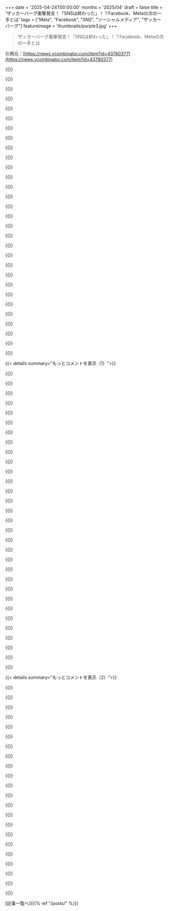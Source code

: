 +++
date = '2025-04-24T00:00:00'
months = '2025/04'
draft = false
title = 'ザッカーバーグ衝撃発言！「SNSは終わった」！？Facebook、Metaの次の一手とは'
tags = ["Meta", "Facebook", "SNS", "ソーシャルメディア", "ザッカーバーグ"]
featureimage = 'thumbnails/purple3.jpg'
+++

> ザッカーバーグ衝撃発言！「SNSは終わった」！？Facebook、Metaの次の一手とは

引用元：[https://news.ycombinator.com/item?id=43780377](https://news.ycombinator.com/item?id=43780377)




{{<matomeQuote body="この記事とZuckerbergが、まるでFacebook/Metaに起きたことみたいに言ってるけど、Wall Streetを満足させるためにFacebook/Metaがやったことじゃん。SNSは自然に進化したわけじゃない。エンゲージメントを誘うコンテンツとか、クリエイターや広告主のコンテンツ消費とかは、戦略的なビジネス判断の結果だよね。昔は親戚の再婚を知る場所だったのに、広告とマネタイズが支配する場所になっちゃった。Facebookにいた頃、家族のコンテンツなんて全然見なかったよ。でも、知らない州の自動車ディーラーとか、二つの頭を持つ人とか、魅力的な若い女性の広告はたくさん見たな。" userName="flkiwi" createdAt="2025/04/24 17:54:21" color="">}}




{{<matomeQuote body="Zuckerbergのすごいところは、まるでパイレーツ・オブ・カリビアンの最初のJack Sparrowみたいに、沈みそうな船から別の船に飛び移るところだよね。しかも、どの船に乗ってても気にしないっていう謙虚さがある（社会への影響には不満だけど）。How I Built ThisのInstagramのエピソードで、Instagramの創業者が、ZuckがFacebookのデータのインタラクションを読んで、Facebookユーザーの傾向から、Facebookが死のスパイラルにあるって気づいたって言ってたよね。つまり、人々が公の場での共有を警戒するようになって、Facebookが「ソーシャルネットワーク」（昔のFacebook）から「ソーシャルメディア」（2010-2015年のFacebook）へ、最終的にはただの「メディア」（Instagram、Reels）へと変化したんだと思う。" userName="zeptonaut22" createdAt="2025/04/24 19:41:33" color="#ff33a1">}}




{{<matomeQuote body="Zuckerbergの本当のすごさは、巨大なテック企業をうまく運営して、数年がかりのビジョンを実行して、しかもまだ40歳になったばかりってことだよ。" userName="grandempire" createdAt="2025/04/24 22:30:25" color="">}}




{{<matomeQuote body="Zuckは、浅い短期的なエンゲージメントと、深い長期的なエンゲージメントの違いに気づき始めてるんだね。そんなこと、みんなわかってたじゃん。まるで共有地の悲劇みたいだけど、自分自身のためにすべての資源を破壊してるパーティーが一つだけって感じ。" userName="kryogen1c" createdAt="2025/04/24 20:58:43" color="#ff5733">}}




{{<matomeQuote body="＞SNSは自然に進化したわけじゃない…戦略的なビジネス判断の結果\nそれについては違うと思うな。Web2.0に引っ張られたビジネスが原因だと思う。Web2.0はコミュニケーション技術の進化によって生まれたんだから。" userName="1970-01-01" createdAt="2025/04/24 19:05:14" color="">}}




{{<matomeQuote body="家族や親しい友達と写真や誕生日、ライフイベントを共有できる、素敵で、無毒で、中毒性のない場所が欲しいだけなんだ。それが何千億もの収益にならないのはわかるけど、そういうサイトなら、電気代とエンジニアの給料くらいは払えるんじゃないかな。" userName="prisenco" createdAt="2025/04/25 00:00:45" color="">}}




{{<matomeQuote body="＞Mark Zuckerburgのすごいところは、まるでパイレーツ・オブ・カリビアンの最初のJack Sparrowみたいに、沈みそうな船から別の船に飛び移るところだよね。それって、まるでサナダムシがどの結腸にいるか気にしないって言ってるようなもんだよ。サナダムシは結腸のことなんて気にしないし、ただ栄養が必要なだけ。Zuckも同じ。ワームを責めることはできない。Zuckは人間だから、深刻な人格障害を持っている可能性が高い。" userName="lenerdenator" createdAt="2025/04/24 21:37:32" color="">}}




{{<matomeQuote body="Something Awfulで新しいアカウントを買ったんだ[1]。17年ぶりくらいかな。まるで2005年のインターネットみたいだけど、みんな最新の話題について話してるし、コミュニティは盛り上がってる。モデレーションはマーケティング収入を最適化するためのものではなくて、コミュニティを楽しくしたいと思ってる人たちがやってるんだ。Redditみたいな再帰的な返信モデルじゃなくて、一つの長いスレッドになってるのが面白い。[1]昔のアカウントはFYADに投稿しすぎたから、名前は墓場まで持っていくよ。" userName="tombert" createdAt="2025/04/24 21:07:54" color="#38d3d3">}}




{{<matomeQuote body="Larry Ellisonを芝刈り機に例えてるのかな？[0]Larry Ellisonを擬人化するな。芝刈り機みたいに考えるんだ。芝刈り機はただ芝を刈るだけで、手を突っ込んだら切断される。芝刈り機はお前のことを嫌ってない。Oracleについて擬人化するな。— Brian Cantrill" userName="tibbar" createdAt="2025/04/24 23:41:46" color="">}}




{{<matomeQuote body="みんながプライベートなやり取りをするようになって、友達のコンテンツが減ったんだよね。たぶん、人がSNSでの過剰な共有にうんざりして、FBが「ソーシャルネットワーク」（昔のFacebook）から「ソーシャルメディア」（2010-2015年のFB）に、最終的にはただの「メディア」（Instagram、Reels）に変わったのが原因だと思うな。それに、何も変わってないかのように投稿し続ける人って、価値の低い投稿が多いんだよね。政治的な文句とか、コメントなしのミームの再投稿とか…。" userName="BeFlatXIII" createdAt="2025/04/24 20:49:02" color="">}}




{{<matomeQuote body="これって、重要な人について考える時のアドバイスとして的確だよね。俺たちは彼らのことほとんど知らないし、知ってることのほとんどは、彼らの心理状態の現実よりも、自分の考えを反映した投影にすぎないんだ。人間って、誰かの行動の理由を知りたがるよね。ちょっとの情報をもとに、見知らぬ人を診断したがるんだ。意思決定はブラックボックスとして扱うのが一番だよ。そうしないと、ただ投影してるだけになっちゃうからね。" userName="edmundsauto" createdAt="2025/04/25 01:02:05" color="">}}




{{<matomeQuote body="写真とか動画って、帯域幅のコストがかかるんだよね。でも、アカウントにお金を払う人って、すごく少ないじゃん。だから、サイドプロジェクトとして赤字覚悟でやるか、広告を出すしかないんだよね。で、広告を出すと、中毒性を高めて、より多くの時間を使わせて、より多くの広告を見せるのが一番儲かる方法になっちゃうんだ。(もしくは、お金を払ってくれる可能性の高い人に絞って、小規模に抑えることもできるけどね。)あとは、非営利のソーシャルサイトを持つのが良いことだって決めて、国が資金を出すっていう社会的な変化を起こすとかね。" userName="egypturnash" createdAt="2025/04/25 00:50:56" color="">}}




{{<matomeQuote body="昔から価値の低い投稿者はいたけど、Facebookの運営がそれを増幅させたんだよ。Zuckとその取り巻き幹部の責任なのに、一部の誤ったコンテンツクリエイターのせいにするのは違うんじゃないかな。" userName="DyslexicAtheist" createdAt="2025/04/24 21:26:19" color="">}}




{{<matomeQuote body="彼はただ波風立てないのが得意なだけじゃない？こういうのって、ほとんどインプットなしに進んでるんじゃないかな。" userName="Aeolun" createdAt="2025/04/25 00:08:00" color="">}}




{{<matomeQuote body="優秀なアドバイザーを雇えるくらい金持ちなら、同じようにできるかもね。Facebookは技術的にすごいわけでも、独創的なわけでもなかったじゃん。ただ、タイミングが良かっただけだよね。" userName="calimariae" createdAt="2025/04/24 22:37:51" color="">}}




{{<matomeQuote body="ラナイ島の98%を持ってて、アメリカの都市圏の年間総生産に匹敵する資産を持ってて、それでも80歳で資産を増やすために何千人も解雇する必要があるってのは、ちょっとの情報じゃ済まないよね。自分の選択が社会に与える影響を知ってて、それでも進んでるんだよ。「ボタンを押せば大金持ちになれるけど、知らない誰かが死ぬ」っていう思考実験があるじゃん？ラリーは何度も、お金のために誰かを犠牲にしてるんだよ。少なくとも一人は亡くなってると思う。大規模なレイオフは、男性社員4200人あたり1人、女性社員7100人あたり1人の自殺者を生むんだから。" userName="lenerdenator" createdAt="2025/04/25 03:50:51" color="#38d3d3">}}




{{<matomeQuote body="近年、メタバースのごたごたで何十億も無駄遣いしてるのに、それでも上手く運営してるのはすごいよね。" userName="Apocryphon" createdAt="2025/04/24 22:41:16" color="">}}




{{<matomeQuote body="スレッド形式の返信って、知的なオンライン議論の終わりだと思うんだよね。議論好きが自分の意見を主張するだけで、本当の意見交換がないんだもん。負けそうになったら、逃げるし。責任感も反省もコミュニティ意識もない。中毒性は高いけどね。" userName="archagon" createdAt="2025/04/24 23:12:37" color="">}}




{{<matomeQuote body="金持ちをたくさん知ってるから、それは違うってわかるよ。巨大テック企業を経営できるトップレベルの人材って、すごく少ないんだよ。Zuckもその一人じゃん。取締役会だって、お金を使ってZuckを雇って会社を経営させてるんだから。" userName="grandempire" createdAt="2025/04/24 23:21:52" color="">}}




{{<matomeQuote body="この思考の流れを追ってみようよ。コミュニケーション技術の「自然な進化」に対する選択的圧力って何だろうね？" userName="lukev" createdAt="2025/04/24 19:39:24" color="">}}




{{<matomeQuote body="ポジティブなSNSがなくなると、広告なしで料金を払えるSNSへの市場の需要が増えるよね。価格設定は難しいだろうけど、平均的な消費者は「無料」がどれだけのコストがかかるかを年々学んでいると思う。同じような長期的問題を避けるには、非営利のアプローチしかないかもしれないね。" userName="prisenco" createdAt="2025/04/25 01:09:53" color="">}}




{{<matomeQuote body="俺はZuck嫌いだけど、これは単なる人間の本質だと思うんだよね。Gamefaqsから4chan、Tumblr、Tiktokまで、インターネットのあらゆるやり取りで同じことが起きてる。炎上みたいな議論を呼ぶコンテンツの方が、他のどんなコンテンツよりも注目を集めるんだよ。Facebookの責任は、モデレーションを怠ったことだと思うけど、そうすると今度はモデレーターに批判が向かうだけかもしれないしね。" userName="johnnyanmac" createdAt="2025/04/25 02:46:00" color="#785bff">}}




{{<matomeQuote body="常に状況は変化しているのに、彼がどうやって会社を維持し、利益を増やし続けているかは本当にすごいと思うよ。社会への影響はさておき、彼は本当に成功したCEOの素晴らしい例だよね。政治的な調査、独占禁止法、酷いメディアとブランドイメージ、GDPR、DMAとか、製品に関連した虐殺事件まであったのに。デスクトップからモバイルへの移行、流通経路の進化、テキスト投稿から画像、ストーリーズ、短編動画へ、ソーシャルメディアからセレブやインフルエンサーのフォローへ、広告フォーマットの変化とか、Facebook創業時には存在しなかったアプリの広告クリックからインストール率をMLモデルで追跡するとか、本当にすごい。" userName="vineyardmike" createdAt="2025/04/25 04:14:20" color="#ff5733">}}




{{<matomeQuote body="突然の収入減から人々を守るのは政府の責任であって、個々の企業の責任ではないよね。" userName="lotsofpulp" createdAt="2025/04/25 15:47:48" color="">}}




{{<matomeQuote body="そうあるべきだけど、個々の企業（特にOracleみたいな資源を持ってる企業）は、ある一定以上の社会保障を提供するのに必要な税金を払いたくないんだよね。" userName="lenerdenator" createdAt="2025/04/25 19:07:50" color="">}}




{{<matomeQuote body="「実際、取締役会はそうしたんだ。彼らは自分たちのお金を使ってZuckを雇って会社を経営させたんだよ。」って、彼はまだ株式の議決権を持ってるんじゃないの？" userName="jasonfarnon" createdAt="2025/04/24 23:35:56" color="">}}




{{<matomeQuote body="Appleはうまくいってるよね。他の企業も、何十億も無駄遣いしなくても、赤字でもR＆Dできてるみたいだけど。" userName="Apocryphon" createdAt="2025/04/24 23:32:39" color="">}}




{{<matomeQuote body="＞広告なしで料金を払えるSNSへの市場の需要が増える\nMetaはEUでこれをやろうとしたけど、「広告ターゲティングなしの無料版も提供しないとだめ」って言われたんじゃないの？" userName="aprilthird2021" createdAt="2025/04/25 01:27:54" color="">}}




{{<matomeQuote body="いや、逆じゃね？Web 2.0の段階から始まったけど、結局metricsとgrowthに重点を置いたせいでこうなったんだろ。" userName="conductr" createdAt="2025/04/24 19:42:00" color="">}}




{{<matomeQuote body="Zuckを弁護するわけじゃないけど、アメリカのビジネススクール全体の問題だよね。GMとかGEとかRCAとか、いつまで経っても学ばない。とにかく今すぐ金が欲しいんだよ。比喩的な借金をしてるって理解してないんだ。究極のgreedy algorithmだよね。常に一番儲かる決断を繰り返すだけ。" userName="const_cast" createdAt="2025/04/24 21:26:41" color="">}}




{{< details summary="もっとコメントを表示（1）">}}

{{<matomeQuote body="MetaはFacebookを「友達との繋がり」から「意味のないコンテンツを延々と見続ける場所」に変えて、それをユーザーが望んでるって言い張るのか？レストランが全部キャンディに変えて「ほら、誰もまともな食事を望んでない！」って言うようなもんだろ。" userName="NullPointerWin" createdAt="2025/04/24 14:26:09" color="#45d325">}}




{{<matomeQuote body="残念ながら、それがまさにユーザーが“望む”ことなんだよ。営利目的のSNSは、いずれレコメンドメディアに堕落する。人間の爬虫類脳がドーパミンにやられちゃうんだ。" userName="baxtr" createdAt="2025/04/24 15:07:50" color="">}}




{{<matomeQuote body="ユーザーが望むものと、実際に消費するものは違う。AAAゲーム業界を見れば明らか。資金が激減し、ROIも最悪。ユーザーが消費するものに合わせてきた結果、ユーザーが本当に望むものを無視したから、飽きられたんだ。需要は大事。反社会的なメディアを一時的に魅力的に見せかけても、長続きはしない。人々はちゃんとした交流を求めてるんだ。" userName="caseyy" createdAt="2025/04/24 17:05:14" color="#ff5c5c">}}




{{<matomeQuote body="AAAゲーム業界の現状から私が思うのは、ゲームの制作費は上がるのに、プレイヤーは高いお金を払うのを嫌がるってこと。モバイルとかソーシャルゲームとか、成長分野が枯渇してる。中国製のゲームに注目が集まってる。ゲーム市場は飽和状態。友達がいる上位5～10個のゲームにユーザーが集中してるから、新しいゲームが入り込む余地がない。業界にも責任はあると思うけど、ユーザーが新しいゲームを求めてないってわけじゃないと思う。" userName="badc0ffee" createdAt="2025/04/24 18:26:54" color="#38d3d3">}}




{{<matomeQuote body="それだと、みんなfentanylを欲しがるってことになるよ。高級レストランがオーガニック食材を使ってるって装って、人気メニューにこっそり最強のドラッグを混ぜて、徐々に量を増やしていけば、人々は中毒になる。そして「人々がドラッグを求めていた。彼らの選択だ」って正当化できる。" userName="rcMgD2BwE72F" createdAt="2025/04/24 16:02:51" color="">}}




{{<matomeQuote body="高級レストランは味を追求することで、この流れに逆らってる。客に野菜を食べさせるんだ。食事には倫理的な価値観があるから、それができる。高級レストランを楽しむのは正しいことだから。Facebookは、SNSに倫理観がないから失敗した。友達との繋がりという本能的な価値観を悪用したんだ。TikTokやInstagramも同じだけど、友達じゃなくて他人との繋がりを利用してる。" userName="tantalor" createdAt="2025/04/24 16:52:47" color="#38d3d3">}}




{{<matomeQuote body="ゲームの制作費が高騰してるっていうけど、リーダーシップの低下とか、経営判断の悪さが原因だよ。AAAスタジオは予算を無駄に増やしてるんだ。プレイヤーはそれに対して抵抗してる。Clair Obscur Expedition 33ってゲームが出たけど、AAAみたいなグラフィックで、すごく良く出来てて、評価も高い。しかも50ドルだよ。UbisoftのStar Wars Outlawsは70ドルもするのに、出来が悪い。ゲームの制作費が自動的に上がるわけじゃない。AAAスタジオの経営が下手になってるんだ。それをプレイヤーに押し付けようとしてる。良いゲームなら許されるけど、そうじゃないならプレイヤーは離れる。" userName="maxsilver" createdAt="2025/04/24 20:07:00" color="#ff33a1">}}




{{<matomeQuote body="レストランがキャンディとハンバーガーの両方を提供してるようなもんだと思う。キャンディの方が売れるなら、当然キャンディに投資するよね。そのうち、McDonald’sじゃなくてHershey’sと競争するようになる。ビジネスは進化するか、死ぬか、だよね？" userName="curiousllama" createdAt="2025/04/24 14:35:35" color="">}}




{{<matomeQuote body="ビジネスは進化するか死ぬかだよね。よく見るのは、同じことを続けていれば問題ないのに、進化しようとして既存の顧客やユーザーを遠ざけ、新しいユーザーも惹きつけられずに死んでいくビジネス。Facebookがまさにそう。世界を征服したいんだよ" userName="diggan" createdAt="2025/04/24 14:38:20" color="">}}




{{<matomeQuote body="株価は上がり続けなきゃダメ。停滞は死を意味するってこと。" userName="pixl97" createdAt="2025/04/24 14:52:47" color="">}}




{{<matomeQuote body="レストランが同じことをしないのは、大規模なボイコットがあるから。もしマクドナルドのハッピーセットにフェンタニルが入ってたら食べる？でも、SNSにはそれが通用しない。みんなわかってるのに使うんだよね。規制もないし。Sarah Wynn-Williamsの”Careless People”を読むといいよ。" userName="disqard" createdAt="2025/04/24 17:35:26" color="">}}




{{<matomeQuote body="ユーザーが”今”欲しいものってだけでしょ。Instagramが時系列フィードをやめた時、ユーザーは望んでなかった。おすすめの投稿を表示したり、リールを始めた時もそう。TikTokみたいになった今も、ユーザーは望んでない。慣れって怖いよね。Facebookも同じことをして死にかけてるのに、Instagramは違うと思ってるの？" userName="darth_avocado" createdAt="2025/04/24 19:52:11" color="">}}




{{<matomeQuote body="Facebookに人々が求めてるのはそれだったんだよ。ほとんどの人は、WhatsAppとかiMessageで友達と繋がってる。FacebookはTikTokみたいになってるけど、それが人々が求めてるもの。友達の投稿だけのフィードは使わない。ダラダラとスクロールしたいんだよ。レストランの例えは的確だと思う。栄養のある食べ物は体にいいけど、そんなレストランはないよね。" userName="aprilthird2021" createdAt="2025/04/24 14:55:11" color="#38d3d3">}}




{{<matomeQuote body="結局、人々は人と繋がるよりも気を紛らわせたいんだよね。同じプラットフォームにあると…どっちを選ぶかわかるでしょ。ネットワーク効果も問題だよね。まともな代替を作るのが難しい。" userName="FinnLobsien" createdAt="2025/04/24 15:18:51" color="">}}




{{<matomeQuote body="市場は競争的で品質を求めてるって言うけど、EAが何十年も同じゲームを出し続けても売れるのはどういうこと？" userName="Aeolun" createdAt="2025/04/25 00:15:48" color="">}}




{{<matomeQuote body="Facebookはゆっくりと時代遅れになっていってる。いや、急速にか。" userName="watwut" createdAt="2025/04/24 18:06:04" color="">}}




{{<matomeQuote body="”欲しい”の定義の問題。A/Bテストでアルゴリズムフィードと時系列フィードを比べたら、アルゴリズムの方が使われた。ビジネスとして、お金を稼ぐことが目的なら、止める理由はない。社会にとって良いかどうかは別の問題だけど、ユーザーは時系列フィードを”欲しい”とは言わなかった。エンゲージメントは上がったんだから。" userName="motoxpro" createdAt="2025/04/24 20:39:44" color="#ff5733">}}




{{<matomeQuote body="SNS企業がユーザーを中毒にするように仕向けた結果でしょ。中毒者は本当に中毒になりたいの？The Light Phoneとか、スクリーンタイム機能とか、色々なものがあるのはなぜ？人々は望んでないけど、トロイの木馬のように入り込んだ中毒から抜け出せないんだよ。" userName="al_borland" createdAt="2025/04/24 20:11:01" color="#ff5c5c">}}




{{<matomeQuote body="「ユーザーが求めてるもの」ってのは違うんじゃない？誰も中毒になりたいわけじゃないし。営利目的のSNSは、おすすめメディアに成り下がる運命。時間を浪費させるために、他人のコンテンツを見させるのが一番安いんだよね。ドーパミンが出まくるのは人間の本能だけど、Metaが独占したのがマズかった。人間の本能ってやつは気まぐれだから。" userName="timewizard" createdAt="2025/04/24 18:15:17" color="">}}




{{<matomeQuote body="95%の人は高級レストランを楽しめない（または金銭的に無理）んじゃないかな。健康的な食事を勧めても、レストランは潰れると思う。市場の現状がそれを証明してる。GLP-1の薬があれば変わるかもだけど。" userName="lotsofpulp" createdAt="2025/04/24 16:58:18" color="">}}




{{<matomeQuote body="ほんとそれ。健康的な食事とか禁煙とか運動とかしたいけど、結局はジャンクフード食べてソファーでゴロゴロしちゃうんだよね（自分もそう）。それが本当に求めてるものなのかな？" userName="Clubber" createdAt="2025/04/24 20:36:25" color="">}}




{{<matomeQuote body="HNもそういう場所の一つだよね。ネチケットがあるから、技術的な議論ができるし、ある程度の礼儀正しさも保たれてるから、ここにいるんだ。" userName="toxik" createdAt="2025/04/24 17:37:09" color="#ff33a1">}}




{{<matomeQuote body="レストランとの比較がよくわからないんだけど、詳しく教えてくれない？" userName="xandrius" createdAt="2025/04/24 21:09:05" color="">}}




{{<matomeQuote body="「その考え方だと、みんなフェンタニルを欲しがる」って言うけど、試したらそうなるかもね！オピオイド中毒の人たちより優れてるわけじゃないんだよ。ただの偶然だよ。" userName="barbazoo" createdAt="2025/04/24 16:37:17" color="">}}




{{<matomeQuote body="カジノはギャンブルが、タバコ会社はタバコが、麻薬の売人はフェンタニルが、みんなが求めてるものだと言う。" userName="peacebeard" createdAt="2025/04/24 18:16:05" color="">}}




{{<matomeQuote body="「その考え方だと、みんなフェンタニルを欲しがる」って言うけど、フェンタニルは肉体的な依存性がある薬物なんだよ。SNSも“中毒性がある”かもしれないけど、依存性があるわけじゃない。同じだと思ってるなら、SNSを1年、フェンタニルを1年使ってみて、どっちが簡単にやめられるか試してみたら？いや、実験はやめとこう。SNSとフェンタニルが同じじゃないってわかるはずだよ。" userName="karaterobot" createdAt="2025/04/24 23:33:38" color="#45d325">}}




{{<matomeQuote body="そうなのかな？抜け出せた人も多いと思うけど。俺たちが少数派なのか、それとも波なのか？わからないな。" userName="bluGill" createdAt="2025/04/24 20:38:12" color="">}}




{{<matomeQuote body="MetaはTikTokに負けてたから、脳を腐らせるようなコンテンツを促進して適応する必要があったんだよ。[1][1]：https://www.merriam-webster.com/slang/brain-rot" userName="29athrowaway" createdAt="2025/04/24 23:37:50" color="">}}




{{<matomeQuote body="「おいおい、それ違うだろ」って言う人がいないのが問題だよね。それこそ、MyspaceからFacebookに人が流れた理由じゃん？　けばけばしいのが嫌で、FBの上品さに惹かれたんだよ。" userName="ironmagma" createdAt="2025/04/25 03:53:40" color="">}}




{{<matomeQuote body="中間層の没落と、下層・中間層の暇な時間の減少（生活のために複数の仕事をする人が増えた）も、売上に影響してるんじゃないかなって思う。" userName="stock_toaster" createdAt="2025/04/24 22:54:00" color="">}}

{{</details>}}




{{< details summary="もっとコメントを表示（2）">}}

{{<matomeQuote body="ほとんどのユーザーは、ネットTVをぼーっと眺めてたいんだよね。でも、本物とか、新しいものとか、創造性を求めてるユーザーも、十分に多い。そういう人たちがいれば、SNSはやっていける。Eternal September問題さえ解決できればね。" userName="jackcosgrove" createdAt="2025/04/25 03:33:15" color="">}}




{{<matomeQuote body="実はFBには、昔から友達だけのフィードがあるんだよね。タイムライン→友達で絞り込める。問題は、誰も投稿しなくなったこと。「フライホイール」が壊れてる。SNSは死んでないよ。グループチャットに移動しただけ。グループチャットのフィードが欲しいな。受信箱をスキャンして、一番盛り上がりそうなやつを表示して、すぐに返信できるようにして。" userName="curiousllama" createdAt="2025/04/24 14:31:14" color="#785bff">}}




{{<matomeQuote body="友達だけのフィードがあるのは知ってるけど、そこにたどり着くまで何回タップするの？　それをデフォルトにできる？　そもそも、それが存在すること自体、どれだけ知られてるの？" userName="dataflow" createdAt="2025/04/24 14:56:51" color="">}}




{{<matomeQuote body="昔、FacebookのNews FeedのTLやってたんだけど、UXリサーチの人たちが「フィードは友達のことで、時系列順がいい」ってずっと言ってたんだよね。何回もA/Bテストやったけど、いつも利用状況の指標が全部下がった。だから、みんな口ではそう言うけど、McDonald’sでサラダを頼むみたいなもん。" userName="kridsdale3" createdAt="2025/04/24 22:04:06" color="#45d325">}}




{{<matomeQuote body="FreeFollow.orgに興味あるかも。[一応言っとくと、俺がエンジニアの一人]。Webホスティングの経済モデル（ユーザーがスペースを借りる）、シンプルなSNSのUI、1PasswordのE2EEセキュリティモデルを組み合わせてる。非営利だから、ユーザーを搾取するプレッシャーもない。小さい子供の親御さん向けだけど、意外と他の人もハマってる。" userName="arch_deluxe" createdAt="2025/04/24 19:05:34" color="#ff5c5c">}}




{{<matomeQuote body="返信ありがとう。すごく参考になる。<br><br>利用状況の指標が全部下がったってことは、みんなが求めてることなんじゃない？　Facebookの使用頻度が減って（ありえない？）、友達との交流に集中するとか。McDonald’sのサラダみたいなもんじゃない？　量が減って質が上がることって、悪いことなの？" userName="dataflow" createdAt="2025/04/24 22:30:54" color="#ff5733">}}




{{<matomeQuote body="最近、モバイルだと見つけやすくなったよ。一番下にちゃんとある。" userName="1980phipsi" createdAt="2025/04/24 18:58:03" color="">}}




{{<matomeQuote body="嫌いじゃないよ、その例え。ZuckがTikTok化を推し進めるのが耐えられなくなって、辞めたんだよね。個人的には、SNSは少ない方が良いと思う。俺自身もFacebookには行かないし、スマホにアプリの利用制限を設定してる。子供たちにも使わせない。でも、会社で給料もらってたから、製品がお金を稼ぐためにやるべきことをやった。" userName="kridsdale3" createdAt="2025/04/24 22:38:17" color="#45d325">}}




{{<matomeQuote body="FacebookはUIのA/Bテストを頻繁に行ってる。毎週のように友達と「一番下のタブに〇〇ある？」って聞いてるよ。MetaアプリのMarketplaceとかDatingとかMessengerの「All Chats」とかね。使う人によって変わるのかも。友達タブはあったよ。プライバシーのために「Menu」タブは消したけど。<br>タブは、Home、Friends、Marketplace、Dating、Notifications、Menu。" userName="pests" createdAt="2025/04/24 20:50:26" color="">}}




{{<matomeQuote body="「TikTok化には我慢できなかった」って、なんか変なところに引っかかってるね。Facebookに対する嫌悪感の原因は、TikTokに似すぎてるってことじゃないと思う。むしろTikTokがFacebookに置き換わってくれた方が、国家安全保障上の懸念が薄れると考える人も多いはず。それと「会社でかなりの給料をもらってた」って認めたのは良いね。Facebookの給料なら、同じような行動をとる人が多いと思うよ。" userName="dataflow" createdAt="2025/04/24 23:29:47" color="">}}




{{<matomeQuote body="A/Bテストを何度もやったけど、エンゲージメント指標が全部下がったって話だね。「エンゲージメント＝良いこと」っていう前提があるからそうなるんだよ。McDonald’sの食べ物と同じで、お腹が空く食べ物を売った方が儲かる。ユーザーは健康的な使い方をしたいから、Facebookを開く回数が減って、指標が下がるんだよ。YouTubeのアナリティクスダッシュボードも同じで、中毒性があって精神衛生上良くないって言われてるけど、指標上は良く見えるんだよね。" userName="rcxdude" createdAt="2025/04/24 22:21:09" color="#ff33a1">}}




{{<matomeQuote body="ブラウザで開いてホーム画面に追加すればいいじゃん。それに、アプリじゃなくてブラウザを使えばFBに追跡されないよ。" userName="notlisted" createdAt="2025/04/24 21:35:02" color="">}}




{{<matomeQuote body="測定方法がおかしくない？「ragebait（怒りを煽るコンテンツ）がなくなったのはクリック数にとって非常に悪い」みたいな。そもそも、それを測定基準として使うべきじゃなかったんだよ。広告主に売り込むための安易な方法だったんだね。エンゲージメントのゴミ溜めを作るインセンティブがあれば、そうなってしまうのは当然。" userName="h4ck_th3_pl4n3t" createdAt="2025/04/25 04:17:39" color="">}}




{{<matomeQuote body="「人間のために良いことをする」というモチベーションで入社したけど、ほとんどの社員も同じだった。FBの社員は悪人じゃないよ。経営陣をそう表現するのは不公平とは言えないけどね。製品設計会議で「これは人を傷つける！」って何度も言ってた。junk-food的な要素を増やすことにキャリアが結びついているのが嫌だった。HRや上級取締役が作った選択肢は明確だった。junk foodを増やせ、さもなければ職を失うぞ、って。" userName="kridsdale3" createdAt="2025/04/24 22:41:44" color="#38d3d3">}}




{{<matomeQuote body="facebookのブックマークをhttps://www.facebook.com/?filter=friends&sk=h_chrにしてるけど、それでも他のコンテンツが表示されちゃうんだよね。でも、まあなんとか使えるかな。でも、すぐに見るものがなくなっちゃうから、もっと過去の友達の投稿が見たいんだけどなー。" userName="yason" createdAt="2025/04/24 18:03:47" color="">}}




{{<matomeQuote body="素直に感謝しとけって。元従業員がわざわざ意見をくれて、多くの点で同意してくれてるのに、そんな細かいこと指摘するとかマジで意味不明。" userName="nycdatasci" createdAt="2025/04/25 02:37:25" color="">}}




{{<matomeQuote body="E2EEってことは、グループとか友達の人数に制限あるの？" userName="busymom0" createdAt="2025/04/24 19:28:13" color="">}}




{{<matomeQuote body="FBがブラウザを使えば追跡できないって言うけど、MessengerとかWhatsAppとか使ってる人にとっては意味なくね？" userName="dataflow" createdAt="2025/04/24 21:41:10" color="">}}




{{<matomeQuote body="どうやって”wants”を判断したのか、もっと情報があればいいなー。<br>理想は、facebookのフィードが週に一度の楽しみになることかな。何が新しいか見て、もう見たものだってわかる終点があるのが理想。でも、自分も年に2回くらいしか投稿しないから”問題”の一部なんだよね。<br>今のダラダラとスクロールするようなフィードだと、友達の投稿に”反応”しなくなる気がする。「コメントするのめんどいし、次の面白いサードパーティのコンテンツまでスクロールしよ」ってなっちゃう。<br>昔、redditで見つけたGreasemonkeyのスクリプトで友達以外のコンテンツを全部消してたんだけど、数ヶ月後に動かなくなっちゃって、更新するモチベもないし。友達のアクティビティが少ないから、古いコンテンツだってすぐわかるんだけどなー。<br>今のアルゴリズムコンテンツのフィードは、マジで中毒性あるから、今のチームは成功してるってことだね :P" userName="gertlex" createdAt="2025/04/24 23:02:07" color="#ff5c5c">}}




{{<matomeQuote body="友達フィードとグループフィード(https://www.facebook.com/?filter=groups&sk=h_chr)をブックマークしてるから、マジでストレス減るよ。" userName="notlisted" createdAt="2025/04/24 21:36:39" color="#ff33a1">}}




{{<matomeQuote body="自分は使ってないけど、EUではこれらのデータはFBのデータと混ぜられないはず。" userName="notlisted" createdAt="2025/04/25 13:54:45" color="">}}

{{</details>}}



[記事一覧へ]({{% ref "/posts/" %}})
